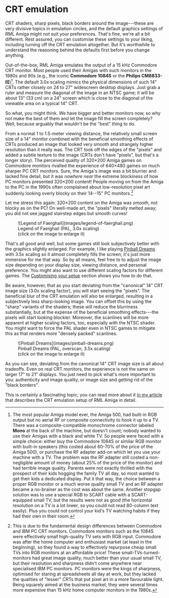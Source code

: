 # CRT emulation

CRT shaders, sharp pixels, black borders around the image---these are very
divisive topics in emulation circles, and the default graphics settings of RML
Amiga might not suit your preferences. That's fine, we're all a bit different.
Rest assured, you can customise these settings to your liking, including
turning off the CRT emulation altogether. But it's worthwhile to understand
the reasoning behind the defaults first before you change anything.

Out-of-the-box, RML Amiga emulates the output of a 15 kHz Commodore CRT
monitor. Most people used their Amigas with such monitors in the 1980s and 90s
(e.g., the iconic **Commodore 1084S** or the **Philips CM8833-II]**)[^1]. The
default 3.0x scaling mimics the physical dimensions of such 14" CRTs
rather closely on 24 to 27" widescreen desktop displays. Just grab a ruler and
measure the diagonal of the image in an NTSC game; it will be about 13" (33 cm)
on a 24" screen which is close to the diagonal of the viewable area on a
typical 14" CRT.

So what, you might think. We have bigger and better monitors now, so why
not make the best of them and let the image fill the screen completely? Well,
because arguably that wouldn't be the "best" thing to do.

From a normal 1 to 1.5-meter viewing distance, the relatively small screen
size of a 14" monitor combined with the beneficial smoothing effects of CRTs
produced an image that looked very smooth and strangely higher resolution than
it really was. The CRT took off the edges of the "pixels" and added a subtle
texture to the image (CRTs don't have "pixels", but that's a longer story).
The perceived quality of 320&times;200 Amiga games on Commodore monitors
rivalled the experience of 640&times;480 games on much sharper PC CRT
monitors. Sure, the Amiga's image was a bit blurrier and lacked fine detail, but
it was _nowhere near_ the extreme blockiness of how PC monitors presented
320&times;200 content! People moving on from the Amiga to the PC in the
1990s often complained about low-resolution pixel art suddenly looking
overly blocky on their 14--15" PC monitors.[^2]

Let me stress this again: 320&times;200 content on the Amiga was _smooth_, not
blocky as on the PC! On well-made art, the "pixels" literally melted away; you
did not see jagged stairstep edges but smooth curves! 

<figure markdown="span">
  ![Legend of Faerghail](images/legend-of-faerghail.png)
  <figcaption>Legend of Faerghail (PAL, 3.0x scaling)<br>(click on the image
  to enlarge it)</figcaption>
</figure>

That's all good and well, but some games still look subjectively better with
the graphics slightly enlarged. For example, I like playing [Pinball Dreams]()
with 3.5x scaling so it almost completely fills the screen; it's just more
immersive for me that way. So by all means, feel free to to adjust the image
size depending on your display size, viewing distance, and personal
preference. You might also want to use different scaling factors for different
games. The [Customising your setup](customising-your-setup.md) section shows
you how to do that.

Be aware, however, that as you start deviating from the "canonical" 14" CRT
image size (3.0x scaling factor), you will start seeing the "pixels". The
beneficial blur of the CRT emulation will also be enlarged, resulting in a
subjectively less sharp-looking image. You can offset this by using the
"sharp" variants of the shaders; these will reduce the blurriness
substantially, but at the expense of the beneficial smoothing effects---the
pixels will start looking blockier. Moreover, the scanlines will be more
apparent at higher scaling factors, too, especially with the NTSC shader. You might
want to force the PAL shader even in NTSC games to mitigate this as that
renders more "densely packed" scanlines.

<figure markdown="span">
  ![Pinball Dreams](images/pinball-dreams.png)
  <figcaption>Pinball Dreams (PAL, overscan, 3.5x scaling)<br>(click on the image
  to enlarge it)</figcaption>
</figure>

As you can see, deviating from the canonical 14" CRT image size is all about
tradeoffs. Even on real CRT monitors, the experience is not the same on larger
17" to 21" displays. You just need to pick what's more important to you:
authenticity and image quality, or image size and getting rid of the "black
borders".

This is certainly a fascinating topic; you can read more about it [in my
article](https://blog.johnnovak.net/2022/04/15/achieving-period-correct-graphics-in-personal-computer-emulators-part-1-the-amiga/)
that describes the CRT emulation setup of RML Amiga in detail.

[^1]: The most popular Amiga model ever, the Amiga 500, had built-in RGB
    output but no aerial RF or composite connectivity to hook it up to a
    TV. There was a composite-compatible monochrome connector labeled **Mono**
    at the back of the machine, but doesn't count; nobody wanted to use their
    Amigas with a black and white TV. So people were faced with a simple
    choice: either buy the Commodore 1084S or similar RGB monitor with
    built-in speakers (this costed about 60-70% of the price of the Amiga 500), or
    purchase the RF adapter add-on which let you use your machine with a TV.
    The problem was the RF adapter still costed a non-negligible amount of
    money (about 25% of the price of the monitor) and had terrible image
    quality. Parents were not exactly thrilled with the prospect of their kids
    hogging the family TV all day, so most wanted to get their kids a
    dedicated display. Put it that way, the choice between a proper RGB monitor or a
    much worse quality small TV and an RF adapter became a no-brainer as the
    cost was about the same. Another stopgap solution was to use a special RGB
    to SCART cable with a SCART-equipped small TV, but the results were not as
    good (the horizontal resolution on a TV is a lot lower, so you could not
    read 80-column text easily). Plus you could not control your kid's TV
    watching habits if they had their own in their room.

[^2]: This is due to the fundamental design differences between Commodore and
    IBM PC CRT monitors. Commodore monitors such as the 1084S were effectively
    small high-quality TV sets with RGB input. Commodore was after the home
    computer and enthusiast market (at least in the beginning), so they found
    a way to effectively repurpose cheap small TVs into RGB monitors at an
    affordable price! These small-TVs-turned-monitors had great image quality,
    much better than your usual small TV, but their resolution and sharpness
    didn't come anywhere near specialised IBM PC monitors. PC monitors were
    the kings of sharpness, optimised for staring at spreadsheets all day at
    work, but they lacked the qualities of "lesser" CRTs that put pixel art in
    a more favourable light. Being squarely aimed at the business market, they
    were several times more expensive than 15 kHz home computer monitors in
    the 1980s.

